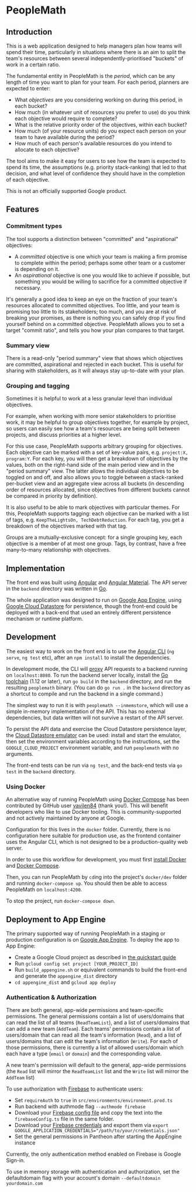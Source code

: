 # PeopleMath

## Introduction

This is a web application designed to help managers plan how teams will spend their time, particularly in situations where there is an aim to split the team's resources between several independently-prioritised "buckets" of work in a certain ratio.

The fundamental entity in PeopleMath is the *period*, which can be any length of time you want to plan for your team. For each period, planners are expected to enter:

* What *objectives* are you considering working on during this period, in each bucket?
* How much (in whatever unit of resources you prefer to use) do you think each objective would require to complete?
* What is the relative priority order of the objectives, within each bucket?
* How much (of your resource units) do you expect each person on your team to have available during the period?
* How much of each person's available resources do you intend to allocate to each objective?

The tool aims to make it easy for users to see how the team is expected to spend its time, the assumptions (e.g. priority stack-ranking) that led to that decision, and what level of confidence they should have in the completion of each objective.

This is not an officially supported Google product.

## Features

### Commitment types

The tool supports a distinction between "committed" and "aspirational" objectives:

* A *committed* objective is one which your team is making a firm promise to complete within the period; perhaps some other team or a customer is depending on it.
* An *aspirational* objective is one you would like to achieve if possible, but something you would be willing to sacrifice for a committed objective if necessary.

It's generally a good idea to keep an eye on the fraction of your team's resources allocated to committed objectives. Too little, and your team is promising too little to its stakeholders; too much, and you are at risk of breaking your promises, as there is nothing you can safely drop if you find yourself behind on a committed objective. PeopleMath allows you to set a target "commit ratio", and tells you how your plan compares to that target.

### Summary view

There is a read-only "period summary" view that shows which objectives are committed, aspirational and rejected in each bucket. This is useful for sharing with stakeholders, as it will always stay up-to-date with your plan.

### Grouping and tagging

Sometimes it is helpful to work at a less granular level than individual objectives.

For example, when working with more senior stakeholders to prioritise work, it may be helpful to group objectives together, for example by project, so users can easily see how a team's resources are being split between projects, and discuss priorities at a higher level.

For this use case, PeopleMath supports arbitrary grouping for objectives. Each objective can be marked with a set of key-value pairs, e.g. `project:X, program:Y`. For each key, you will then get a breakdown of objectives by the values, both on the right-hand side of the main period view and in the "period summary" view. The latter allows the individual objectives to be toggled on and off, and also allows you to toggle between a stack-ranked per-bucket view and an aggregate view across all buckets (in descending order of resources allocated, since objectives from different buckets cannot be compared in priority by definition).

It is also useful to be able to mark objectives with particular themes. For this, PeopleMath supports tagging: each objective can be marked with a list of tags, e.g. `KeepTheLightsOn, TechDebtReduction`. For each tag, you get a breakdown of the objectives marked with that tag.

Groups are a mutually-exclusive concept: for a single grouping key, each objective is a member of at most one group. Tags, by contrast, have a free many-to-many relationship with objectives.

## Implementation

The front end was built using [Angular](https://angular.io) and [Angular Material](https://material.angular.io). The API server in the `backend` directory was written in [Go](https://golang.org).

The whole application was designed to run on [Google App Engine](https://cloud.google.com/appengine/), using [Google Cloud Datastore](https://cloud.google.com/datastore/) for persistence, though the front-end could be deployed with a back-end that used an entirely different persistence mechanism or runtime platform.

## Development

The easiest way to work on the front end is to use the [Angular CLI](https://cli.angular.io/) (`ng serve`, `ng test` etc), after an `npm install` to install the dependencies.

In development mode, the CLI will [proxy](https://angular.io/guide/build#proxying-to-a-backend-server) API requests to a backend running on `localhost:8080`. To run the backend server locally, install the [Go toolchain](https://golang.org/dl/) (1.12 or later), run `go build` in the `backend` directory, and run the resulting `peoplemath` binary. (You can do `go run .` in the `backend` directory as a shortcut to compile and run the backend in a single command.)

The simplest way to run it is with `peoplemath --inmemstore`, which will use a simple in-memory implementation of the API. This has no external dependencies, but data written will not survive a restart of the API server.

To persist the API data and exercise the Cloud Datastore persistence layer, the [Cloud Datastore emulator](https://cloud.google.com/datastore/docs/tools/datastore-emulator) can be used: install and start the emulator, then set the environment variables according to the instructions, set the `GOOGLE_CLOUD_PROJECT` environment variable, and run `peoplemath` with no arguments.

The front-end tests can be run via `ng test`, and the back-end tests via `go test` in the `backend` directory.

### Using Docker

An alternative way of running PeopleMath using [Docker Compose](https://docs.docker.com/compose/) has been contributed by GitHub user [vavilen84](https://github.com/vavilen84) (thank you!). This will benefit developers who like to use Docker tooling. This is community-supported and not actively maintained by anyone at Google.

Configuration for this lives in the `docker` folder. Currently, there is no configuration here suitable for production use, as the frontend container uses the Angular CLI, which is not designed to be a production-quality web server.

In order to use this workflow for development, you must first [install Docker](https://docs.docker.com/get-docker/) and [Docker Compose](https://docs.docker.com/compose/install/).

Then, you can run PeopleMath by `cd`ing into the project's `docker/dev` folder and running `docker-compose up`. You should then be able to access PeopleMath on `localhost:4200`.

To stop the project, run `docker-compose down`.

## Deployment to App Engine

The primary supported way of running PeopleMath in a staging or production configuration is on [Google App Engine](https://cloud.google.com/appengine/). To deploy the app to App Engine:

* Create a Google Cloud project as described in [the quickstart guide](https://cloud.google.com/appengine/docs/standard/go/quickstart)
* Run `gcloud config set project [YOUR_PROJECT_ID]`
* Run `build_appengine.sh` or equivalent commands to build the front-end and generate the `appengine_dist` directory
* `cd appengine_dist` and `gcloud app deploy`

### Authentication & Authorization

There are both general, app-wide permissions and team-specific permissions.
The general permissions contain a list of users/domains that can read the list of all teams (`ReadTeamList`),
and a list of users/domains that can add a new team (`AddTeam`).
Each teams' permissions contain a list of users/domain that can read all the team's information (`Read`),
and a list of users/domains that can edit the team's information (`Write`).
For each of those permissions, there is currently a list of allowed users/domain which each have a type (`email` or `domain`)
and the corresponding value.

A new team's permission will default to the general, app-wide permissions
(the `Read` list will mirror the `ReadTeamList` list and the `Write` list will mirror the `AddTeam` list)

To use authorization with [Firebase](https://firebase.google.com/docs/auth) to authenticate users:

* Set `requireAuth` to `true` in `src/environments/environment.prod.ts`
* Run backend with authmode flag `--authmode firebase`
* Download your [Firebase config file](https://support.google.com/firebase/answer/7015592#web) and copy the text into the `firebaseConfig.ts` file in the same folder.
* Download your [Firebase credentials](https://firebase.google.com/docs/admin/setup#initialize-sdk) and export them via `export GOOGLE_APPLICATION_CREDENTIALS="/path/to/your/credentials.json"`
* Set the general permissions in Pantheon after starting the AppEngine instance

Currently, the only authentication method enabled on Firebase is Google Sign-in.

To use in memory storage with authentication and authorization,
set the defaultdomain flag with your account's domain `--defaultdomain yourdomain.com`
